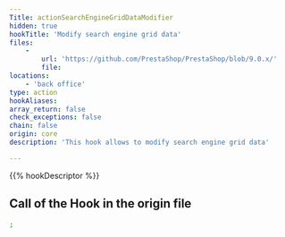 ```yaml
---
Title: actionSearchEngineGridDataModifier
hidden: true
hookTitle: 'Modify search engine grid data'
files:
    -
        url: 'https://github.com/PrestaShop/PrestaShop/blob/9.0.x/'
        file: 
locations:
    - 'back office'
type: action
hookAliases: 
array_return: false
check_exceptions: false
chain: false
origin: core
description: 'This hook allows to modify search engine grid data'

---
```


{{% hookDescriptor %}}

## Call of the Hook in the origin file

```php
;
```
